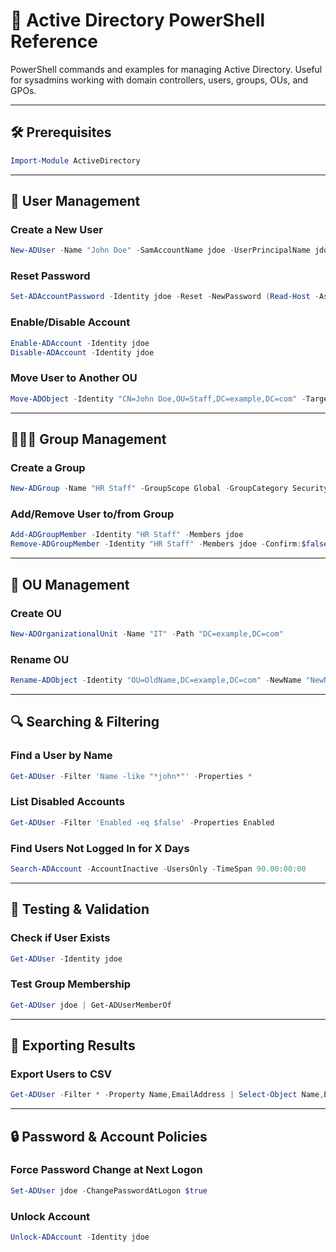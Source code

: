 
# 📁 Active Directory PowerShell Reference

PowerShell commands and examples for managing Active Directory. Useful for sysadmins working with domain controllers, users, groups, OUs, and GPOs.

---

## 🛠️ Prerequisites
```powershell
Import-Module ActiveDirectory
```

---

## 👤 User Management

### Create a New User
```powershell
New-ADUser -Name "John Doe" -SamAccountName jdoe -UserPrincipalName jdoe@example.com -Path "OU=Staff,DC=example,DC=com" -AccountPassword (Read-Host -AsSecureString "Set Password") -Enabled $true
```

### Reset Password
```powershell
Set-ADAccountPassword -Identity jdoe -Reset -NewPassword (Read-Host -AsSecureString "New Password")
```

### Enable/Disable Account
```powershell
Enable-ADAccount -Identity jdoe
Disable-ADAccount -Identity jdoe
```

### Move User to Another OU
```powershell
Move-ADObject -Identity "CN=John Doe,OU=Staff,DC=example,DC=com" -TargetPath "OU=IT,DC=example,DC=com"
```

---

## 🧑‍🤝‍🧑 Group Management

### Create a Group
```powershell
New-ADGroup -Name "HR Staff" -GroupScope Global -GroupCategory Security -Path "OU=Groups,DC=example,DC=com"
```

### Add/Remove User to/from Group
```powershell
Add-ADGroupMember -Identity "HR Staff" -Members jdoe
Remove-ADGroupMember -Identity "HR Staff" -Members jdoe -Confirm:$false
```

---

## 🏢 OU Management

### Create OU
```powershell
New-ADOrganizationalUnit -Name "IT" -Path "DC=example,DC=com"
```

### Rename OU
```powershell
Rename-ADObject -Identity "OU=OldName,DC=example,DC=com" -NewName "NewName"
```

---

## 🔍 Searching & Filtering

### Find a User by Name
```powershell
Get-ADUser -Filter 'Name -like "*john*"' -Properties *
```

### List Disabled Accounts
```powershell
Get-ADUser -Filter 'Enabled -eq $false' -Properties Enabled
```

### Find Users Not Logged In for X Days
```powershell
Search-ADAccount -AccountInactive -UsersOnly -TimeSpan 90.00:00:00
```

---

## 🧪 Testing & Validation

### Check if User Exists
```powershell
Get-ADUser -Identity jdoe
```

### Test Group Membership
```powershell
Get-ADUser jdoe | Get-ADUserMemberOf
```

---

## 📄 Exporting Results

### Export Users to CSV
```powershell
Get-ADUser -Filter * -Property Name,EmailAddress | Select-Object Name,EmailAddress | Export-Csv -Path ".\Users.csv" -NoTypeInformation
```

---

## 🔒 Password & Account Policies

### Force Password Change at Next Logon
```powershell
Set-ADUser jdoe -ChangePasswordAtLogon $true
```

### Unlock Account
```powershell
Unlock-ADAccount -Identity jdoe
```
